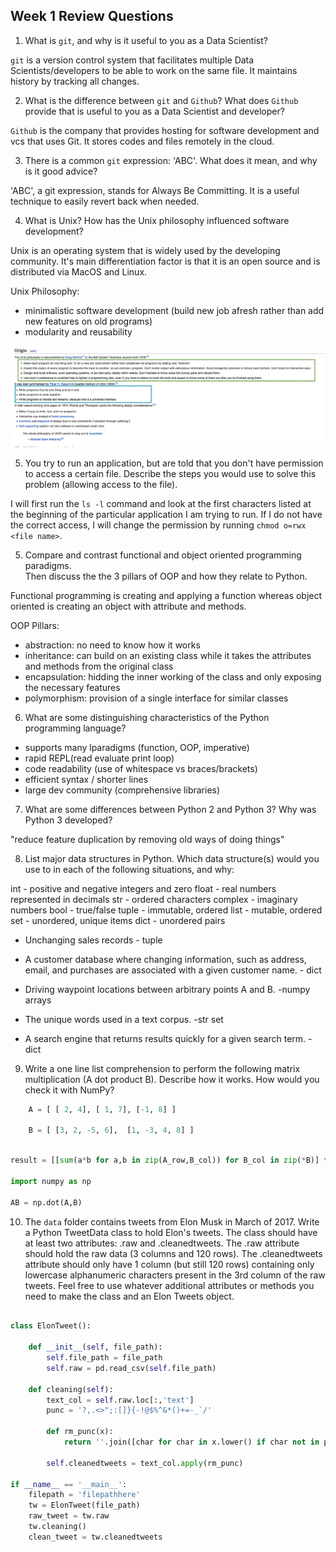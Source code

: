 ## Week 1 Review Questions

1. What is `git`, and why is it useful to you as a Data Scientist?

`git` is a version control system that facilitates multiple Data Scientists/developers to be able to work on the same file. It maintains history by tracking all changes.

2. What is the difference between `git` and `Github`?  What does `Github` provide 
   that is useful to you as a Data Scientist and developer?

`Github` is the company that provides hosting for software development and vcs that uses Git. It stores codes and files remotely in the cloud.

3. There is a common `git` expression: 'ABC'.  What does it mean, and why is it 
   good advice?

'ABC', a git expression, stands for Always Be Committing. It is a useful technique to easily revert back when needed. 

4. What is Unix?  How has the Unix philosophy influenced software development?

Unix is an operating system that is widely used by the developing community. It's main differentiation factor is that it is an open source and is distributed via MacOS and Linux. 

Unix Philosophy:

* minimalistic software development (build new job afresh rather than add new features on old programs)
* modularity and reusability

![unix philosophy wiki reference](./unix_philosophy.png)

5. You try to run an application, but are told that you don't have permission to
   access a certain file.  Describe the steps you would use to solve 
   this problem (allowing access to the file).

I will first run the `ls -l` command and look at the first characters listed at the beginning of the particular application I am trying to run. If I do not have the correct access, I will change the permission by running `chmod o=rwx <file name>`.

5. Compare and contrast functional and object oriented programming paradigms.  
    Then discuss the the 3 pillars of OOP and how they relate to Python.

Functional programming is creating and applying a function whereas object oriented is creating an object with attribute and methods.

OOP Pillars:

* abstraction: no need to know how it works
* inheritance: can build on an existing class while it takes the attributes and methods from the original class
* encapsulation: hidding the inner working of the class and only exposing the necessary features
* polymorphism: provision of a single interface for similar classes

6. What are some distinguishing characteristics of the Python programming 
   language?  

* supports many lparadigms (function, OOP, imperative)
* rapid REPL(read evaluate print loop)
* code readability (use of whitespace vs braces/brackets)
* efficient syntax / shorter lines
* large dev community (comprehensive libraries)


7. What are some differences between Python 2 and Python 3?  Why was Python 3
   developed?


"reduce feature duplication by removing old ways of doing things"

8. List major data structures in Python.  Which data structure(s) would you use to
   in each of the following situations, and why:

int - positive and negative integers and zero
float - real numbers represented in decimals
str - ordered characters
complex - imaginary numbers
bool - true/false
tuple - immutable, ordered
list - mutable, ordered
set - unordered, unique items
dict - unordered pairs

  * Unchanging sales records - tuple

  * A customer database where changing information, such as address, email,
  and purchases are associated with a given customer name. - dict 

  * Driving waypoint locations between arbitrary points A and B. -numpy arrays

  * The unique words used in a text corpus. -str set 

  * A search engine that returns results quickly for a given search term. - dict

9. Write a one line list comprehension to perform the following matrix
   multiplication (A dot product B).  Describe how it works. How would you check
   it with NumPy?
```python
    A = [ [ 2, 4], [ 1, 7], [-1, 8] ]

    B = [ [3, 2, -5, 6],  [1, -3, 4, 8] ]

```

``` python

result = [[sum(a*b for a,b in zip(A_row,B_col)) for B_col in zip(*B)] for A_row in A   ]

import numpy as np

AB = np.dot(A,B)
```

10. The `data` folder contains tweets from Elon Musk in March of 2017. Write a
    Python TweetData class to hold Elon's tweets.  The class should have at least two
    attributes: .raw and .cleanedtweets.  The .raw attribute should hold the raw data (3
    columns and 120 rows).  The .cleanedtweets attribute should only have 1 column
    (but still 120 rows) containing only lowercase alphanumeric characters present
    in the 3rd column of the raw tweets.  Feel free to use whatever additional 
    attributes or methods you need to make the class and an Elon Tweets object.

```python

class ElonTweet():
    
    def __init__(self, file_path):
        self.file_path = file_path
        self.raw = pd.read_csv(self.file_path)
    
    def cleaning(self):
        text_col = self.raw.loc[:,'text']
        punc = '?,.<>";:[]}{-!@$%^&*()+=-_`/'
        
        def rm_punc(x):
            return ''.join([char for char in x.lower() if char not in punc])
        
        self.cleanedtweets = text_col.apply(rm_punc)

if __name__ == '__main__':
    filepath = 'filepathhere'
    tw = ElonTweet(file_path)
    raw_tweet = tw.raw
    tw.cleaning()
    clean_tweet = tw.cleanedtweets


```